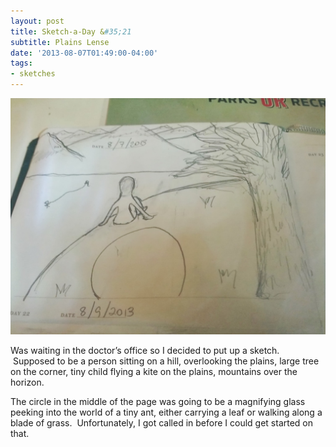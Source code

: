 ```yaml
---
layout: post
title: Sketch-a-Day &#35;21
subtitle: Plains Lense
date: '2013-08-07T01:49:00-04:00'
tags:
- sketches
---
```

![](/assets/images/sketches/sad21-plains-lense.jpg)

Was waiting in the doctor’s office so I decided to put up a sketch.  Supposed to be a person sitting on a hill, overlooking the plains, large tree on the corner, tiny child flying a kite on the plains, mountains over the horizon.

The circle in the middle of the page was going to be a magnifying glass peeking into the world of a tiny ant, either carrying a leaf or walking along a blade of grass.  Unfortunately, I got called in before I could get started on that.
